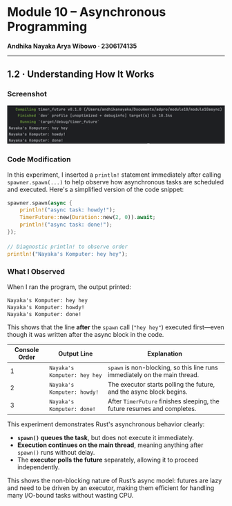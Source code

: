 # Module 10 – Asynchronous Programming
**Andhika Nayaka Arya Wibowo · 2306174135**

---

## 1.2 · Understanding How It Works

### Screenshot

![Output of the program showing the main-thread line printed first, followed by async task lines](img/ss1.png)

### Code Modification

In this experiment, I inserted a `println!` statement immediately after calling `spawner.spawn(...)` to help observe how asynchronous tasks are scheduled and executed. Here's a simplified version of the code snippet:

```rust
spawner.spawn(async {
    println!("async task: howdy!");
    TimerFuture::new(Duration::new(2, 0)).await;
    println!("async task: done!");
});

// Diagnostic println! to observe order
println!("Nayaka's Komputer: hey hey");
```

### What I Observed

When I ran the program, the output printed:

```
Nayaka's Komputer: hey hey
Nayaka's Komputer: howdy!
Nayaka's Komputer: done!
```

This shows that the line **after** the `spawn` call (`"hey hey"`) executed first—even though it was written after the async block in the code.

| Console Order | Output Line                        | Explanation                                                                 |
|---------------|-------------------------------------|-----------------------------------------------------------------------------|
| 1             | `Nayaka's Komputer: hey hey`       | `spawn` is non-blocking, so this line runs immediately on the main thread. |
| 2             | `Nayaka's Komputer: howdy!`        | The executor starts polling the future, and the async block begins.        |
| 3             | `Nayaka's Komputer: done!`         | After `TimerFuture` finishes sleeping, the future resumes and completes.   |

This experiment demonstrates Rust's asynchronous behavior clearly:

- **`spawn()` queues the task**, but does not execute it immediately.
- **Execution continues on the main thread**, meaning anything after `spawn()` runs without delay.
- The **executor polls the future** separately, allowing it to proceed independently.

This shows the non-blocking nature of Rust’s async model: futures are lazy and need to be driven by an executor, making them efficient for handling many I/O-bound tasks without wasting CPU.